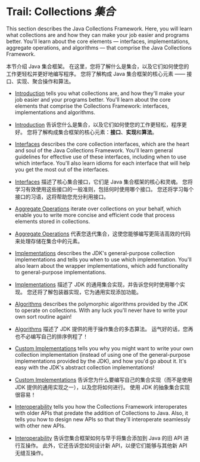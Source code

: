 # Trail: Collections _集合_


This section describes the Java Collections Framework. 
Here, you will learn what collections are and how they can make your job easier and programs better. 
You'll learn about the core elements — interfaces, implementations, aggregate operations, and algorithms — that comprise the Java Collections Framework.


本节介绍 Java 集合框架。
在这里，您将了解什么是集合，以及它们如何使您的工作更轻松并更好地编写程序。
您将了解构成 Java 集合框架的核心元素 —— 接口、实现、聚合操作和算法。


* [Introduction](https://docs.oracle.com/javase/tutorial/collections/intro/index.html) tells you what collections are, and how they'll make your job easier and your programs better. 
  You'll learn about the core elements that comprise the Collections Framework: interfaces, implementations and algorithms.

* [Introduction](./intro/index.md) 告诉您什么是集合，以及它们如何使您的工作更轻松，程序更好。
  您将了解构成集合框架的核心元素：**接口**、**实现**和**算法**。

* [Interfaces](https://docs.oracle.com/javase/tutorial/collections/interfaces/index.html) describes the core collection interfaces, which are the heart and soul of the Java Collections Framework. 
  You'll learn general guidelines for effective use of these interfaces, including when to use which interface. 
  You'll also learn idioms for each interface that will help you get the most out of the interfaces.

* [Interfaces](./interfaces/index.md) 描述了核心集合接口，它们是 Java 集合框架的核心和灵魂。
  您将学习有效使用这些接口的一般准则，包括何时使用哪个接口。
  您还将学习每个接口的习语，这将帮助您充分利用接口。

* [Aggregate Operations](https://docs.oracle.com/javase/tutorial/collections/streams/index.html) iterate over collections on your behalf, which enable you to write more concise and efficient code that process elements stored in collections.

* [Aggregate Operations]() 代表您迭代集合，这使您能够编写更简洁高效的代码来处理存储在集合中的元素。

* [Implementations](https://docs.oracle.com/javase/tutorial/collections/implementations/index.html) describes the JDK's general-purpose collection implementations and tells you when to use which implementation. 
  You'll also learn about the wrapper implementations, which add functionality to general-purpose implementations.

* [Implementations]() 描述了 JDK 的通用集合实现，并告诉您何时使用哪个实现。
  您还将了解包装器实现，它为通用实现添加功能。

* [Algorithms](https://docs.oracle.com/javase/tutorial/collections/algorithms/index.html) describes the polymorphic algorithms provided by the JDK to operate on collections. 
  With any luck you'll never have to write your own sort routine again!

* [Algorithms]() 描述了 JDK 提供的用于操作集合的多态算法。
  运气好的话，您再也不必编写自己的排序例程了！

* [Custom Implementations](https://docs.oracle.com/javase/tutorial/collections/custom-implementations/index.html) tells you why you might want to write your own collection implementation (instead of using one of the general-purpose implementations provided by the JDK), and how you'd go about it. 
  It's easy with the JDK's abstract collection implementations!

* [Custom Implementations]() 告诉您为什么要编写自己的集合实现（而不是使用 JDK 提供的通用实现之一），以及您将如何进行。
  使用 JDK 的抽象集合实现很容易！

* [Interoperability](https://docs.oracle.com/javase/tutorial/collections/interoperability/index.html) tells you how the Collections Framework interoperates with older APIs that predate the addition of Collections to Java. 
  Also, it tells you how to design new APIs so that they'll interoperate seamlessly with other new APIs.

* [Interoperability]() 告诉您集合框架如何与早于将集合添加到 Java 的旧 API 进行互操作。
  此外，它还告诉您如何设计新 API，以便它们能够与其他新 API 无缝互操作。
